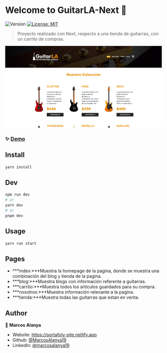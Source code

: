 # Welcome to GuitarLA-Next 👋
![Version](https://img.shields.io/badge/version-0.1.0-blue.svg?cacheSeconds=2592000)
[![License: MIT](https://img.shields.io/badge/License-MIT-yellow.svg)](#)

> Proyecto realizado con Next, respecto a una tienda de guitarras, con un carrito de compras.

![](public/img/homepage.PNG)
### ✨ [Demo](https://guitar-la-proyect.vercel.app/)

## Install

```sh
yarn install
```
## Dev

```sh
npm run dev
# or
yarn dev
# or
pnpm dev
```

## Usage

```sh
yarn run start
```

## Pages
- ***index:***Muestra la homepage de la pagina, donde se muestra una combinación del blog y tienda de la pagina.
- ***blog:***Muestra blogs con información referente a guitarras.
- ***carrito:***Muestra todos los articulos guardados para su compra.
- ***nosotros:***Muestra información relevante a la pagina.
- ***tienda:***Muestra todas las guitarras que estan en venta.

## Author

👤 **Marcos Alanya**

* Website: https://portafoly-site.netlify.app
* Github: [@MarcosAlanya19](https://github.com/MarcosAlanya19)
* LinkedIn: [@marcosalanya19](https://linkedin.com/in/marcosalanya19)
